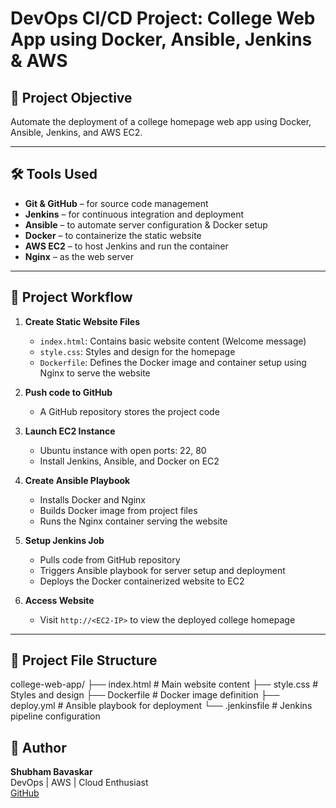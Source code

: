 # DevOps CI/CD Project: College Web App using Docker, Ansible, Jenkins & AWS

## 📌 Project Objective
Automate the deployment of a college homepage web app using Docker, Ansible, Jenkins, and AWS EC2.

---

## 🛠️ Tools Used
- **Git & GitHub** – for source code management
- **Jenkins** – for continuous integration and deployment
- **Ansible** – to automate server configuration & Docker setup
- **Docker** – to containerize the static website
- **AWS EC2** – to host Jenkins and run the container
- **Nginx** – as the web server

---

## 🔧 Project Workflow

1. **Create Static Website Files**
   - `index.html`: Contains basic website content (Welcome message)
   - `style.css`: Styles and design for the homepage
   - `Dockerfile`: Defines the Docker image and container setup using Nginx to serve the website

2. **Push code to GitHub**
   - A GitHub repository stores the project code

3. **Launch EC2 Instance**
   - Ubuntu instance with open ports: 22, 80
   - Install Jenkins, Ansible, and Docker on EC2

4. **Create Ansible Playbook**
   - Installs Docker and Nginx
   - Builds Docker image from project files
   - Runs the Nginx container serving the website

5. **Setup Jenkins Job**
   - Pulls code from GitHub repository
   - Triggers Ansible playbook for server setup and deployment
   - Deploys the Docker containerized website to EC2

6. **Access Website**
   - Visit `http://<EC2-IP>` to view the deployed college homepage

---

## 📂 Project File Structure

college-web-app/
├── index.html # Main website content
├── style.css # Styles and design
├── Dockerfile # Docker image definition
├── deploy.yml # Ansible playbook for deployment
└── .jenkinsfile # Jenkins pipeline configuration

## 🙌 Author

**Shubham Bavaskar**  
DevOps | AWS | Cloud Enthusiast  
[GitHub](https://github.com/shubhambavaskar)
